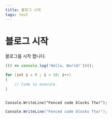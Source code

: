 ```yaml
---
title: 블로그 시작
tags: test
---
```


# 블로그 시작
블로그를 시작 합니다.


```javascript
(() => console.log('Hello, World!'))();
```

```csharp
for (int i = 0 ; i < 10; i++)
{
    // Code to execute.
}
```

<pre><code class='language-cs'>
Console.WriteLine("Fenced code blocks ftw!");
</code></pre>

```cs
Console.WriteLine("Fenced code blocks ftw!");
```